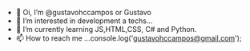 - 👋 Oi, I’m @gustavohccampos or Gustavo
- 👀 I’m interested in development a techs...
- 🌱 I’m currently learning JS,HTML,CSS, C# and Python.
- 📫 How to reach me ...console.log('gustavohccampos@gmail.com');
<!---
- 💞️ I’m looking to collaborate on ...
gustavohccampos/gustavohccampos is a ✨ special ✨ repository because its `README.md` (this file) appears on your GitHub profile.
You can click the Preview link to take a look at your changes.
--->
